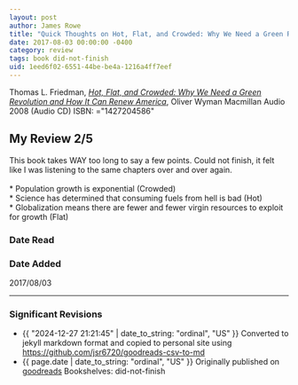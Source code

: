 ```yaml
---
layout: post
author: James Rowe
title: "Quick Thoughts on Hot, Flat, and Crowded: Why We Need a Green Revolution and How It Can Renew America"
date: 2017-08-03 00:00:00 -0400
category: review
tags: book did-not-finish
uid: 1eed6f02-6551-44be-be4a-1216a4ff7eef
---
```


Thomas L. Friedman, *[Hot, Flat, and Crowded: Why We Need a Green Revolution and How It Can Renew America](https://www.goodreads.com/book/show/2358738)*, Oliver Wyman Macmillan Audio 2008 (Audio CD) ISBN: ="1427204586"

## My Review 2/5

This book takes WAY too long to say a few points. Could not finish, it felt like I was listening to the same chapters over and over again.<br/><br/>* Population growth is exponential (Crowded)<br/>* Science has determined that consuming fuels from hell is bad (Hot)<br/>* Globalization means there are fewer and fewer virgin resources to exploit for growth (Flat)

### Date Read


### Date Added
2017/08/03

---

### Significant Revisions

- {{ "2024-12-27 21:21:45" | date_to_string: "ordinal", "US" }} Converted to jekyll markdown format and copied to personal site using <https://github.com/jsr6720/goodreads-csv-to-md>
- {{ page.date | date_to_string: "ordinal", "US" }} Originally published on [goodreads](https://www.goodreads.com) Bookshelves: did-not-finish